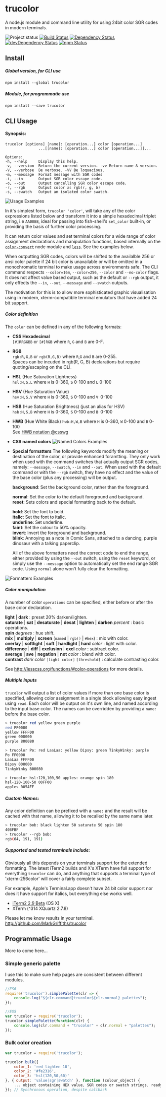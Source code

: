 [project-badge]: http://img.shields.io/badge/status-beta-blue.svg?style=flat
[build-badge]: http://img.shields.io/travis/MarkGriffiths/trucolor.svg?branch=master&style=flat
[david-badge]: http://img.shields.io/david/MarkGriffiths/trucolor.svg?style=flat
[david-dev-badge]: http://img.shields.io/david/dev/MarkGriffiths/trucolor.svg?style=flat
[npm-badge]: https://img.shields.io/npm/v/trucolor.svg?style=flat

[travis]: https://travis-ci.org/MarkGriffiths/trucolor
[david]: https://david-dm.org/MarkGriffiths/trucolor
[david-dev]: https://david-dm.org/MarkGriffiths/trucolor#info=devDependencies
[npm]: https://www.npmjs.com/package/trucolor

# trucolor
A node.js module and command line utility for using 24bit color SGR codes in modern terminals.

![Project status][project-badge]
[![Build Status][build-badge]][travis]
[![Dependency Status][david-badge]][david]
[![devDependency Status][david-dev-badge]][david-dev]
[![npm Status][npm-badge]][npm]

## Install
##### Global version, for CLI use
`npm install --global trucolor`

##### Module, for programmatic use
`npm install --save trucolor`

## CLI Usage

#### Synopsis:

```text
trucolor [options] [name]: [operation...] color [operation...]
               ...[[name]: [operation...] color [operation...]]...

Options:
-h, --help     Display this help.
-v, --version  Return the current version. -vv Return name & version.
-V, --verbose  Be verbose. -VV Be loquacious.                        
-m, --message  Format message with SGR codes
-i, --in       Output SGR color escape code.                         
-o, --out      Output cancelling SGR color escape code.              
-r, --rgb      Output color as rgb(r, g, b)                          
-s, --swatch   Output an isolated color swatch.
```

![Usage Examples](http://markgriffiths.github.io/projects/trucolor/example.png)

In it's simplest form, `trucolor 'color'`, will take any of the color expressions listed below and transform it into a simple hexadecimal triplet string, i.e `AA00BB`, ideal for passing into fish-shell's `set_color` built-in, or providing the basis of further color processing.

It can return color values and set terminal colors for a wide range of color assignment declarations and manipulation functions, based internally on the [`color-convert`](https://github.com/Qix-/color-convert) node module and [`less`](http://lesscss.org). See the examples below.

When outputting SGR codes, colors will be shifted to the availalble 256 or ansi color palette if 24 bit color is unavailable or will be omitted in a monochromatic terminal to make usage across environments safe. The CLI command respects `--color=16m`, `--color=256`, `--color` and `--no-color` flags. It does not affect value based output, such as the default or `--rgb` output, it only effects the `--in`, `--out`, `--message` and `--swatch` outputs.

The motivation for this is to allow more sophisticated graphic visualisation using in modern, xterm-compatible terminal emulators that have added 24 bit support.

##### Color definition

The `color` can be defined in any of the following formats:

-	__CSS Hexadecimal__  
	`[#]RRGGBB` or `[#]RGB` where `R`, `G` and `B` are 0-F.

-	__RGB__  
	`rgb:R,G,B` or `rgb(R,G,B)` where `R`,`G` and `B` are 0-255.  
	Spaces can be incuded in rgb(R, G, B) declarations but require quoting/escaping on the CLI.

-	__HSL__ (Hue Saturation Lightness)  
	`hsl:H,S,L` where `H` is 0-360, `S` 0-100 and `L` 0-100

-	__HSV__ (Hue Saturation Value)  
	`hsv:H,S,V` where `H` is 0-360, `S` 0-100 and `V `0-100

-	__HSB__ (Hue Saturation Brightness) (just an alias for HSV)  
	`hsb:H,S,B` where `H` is 0-360, `S` 0-100 and `B `0-100

-	__HWB__ (Hue White Black)
	`hwb:H,W,B` where `H` is 0-360, `W` 0-100 and `B` 0-100  
	See [HWB notation @csswg](https://drafts.csswg.org/css-color/#the-hwb-notation)

- __CSS named colors__
![Named Colors Examples](http://markgriffiths.github.io/projects/trucolor/named.png)

- __Special formatters__
The following keywords modify the meaning or destination of the color, or provide enhanced foramtting. They only work when used with the command switches that actually output SGR codes, namely: `--message`, `--swatch`, `--in` and `--out`. When used with the default command or with the `--rgb` switch, they have no effect and the value of the base color (plus any processing) will be output.

	__background__: Set the background color, rather than the foreground.

	__normal__: Set the color to the default foreground and background.  
	__reset__: Sets colors and special formatting back to the default.

	__bold__: Set the font to bold.  
	__italic__: Set the font to italic.  
	__underline__: Set underline.  
	__faint__: Set the colour to 50% opacity.  
	__invert__: Invert the foreground and background.  
	__blink__: Annoying as a note in Comic Sans, attached to a dancing, purple dinosaur with a talking paperclip.

	All of the above formatters need the correct code to end the range, either provided by using the `--out` switch, using the `reset` keyword, or simply use the `--message` option to automatically set the end range SGR code. Using `normal` alone won't fully clear the formatting.

![Formatters Examples](http://markgriffiths.github.io/projects/trucolor/formatters.png)

##### Color manipulation

A number of color `operations` can be specified, either before or after the base color declaration.

__light__ | __dark__ : preset 20% darken/lighten.  
__saturate__ | __sat__ | __desaturate__ | __desat__ | __lighten__ | __darken__ _percent_ : basic operations.  
__spin__ _degrees_ : hue shift.  
__mix__ | __multiply__ | __screen__ (`named` | `rgb()` | `#hex`) : mix with color.  
__overlay__ | __softlight__ | __soft__ | __hardlight__ | __hard__ _color_ : light with color.  
__difference__ | __diff__ | __exclusion__ | __excl__ _color_ : subtract color.  
__average__ | __ave__ | __negation__ | __not__ _color_ : blend with color.  
__contrast__ _dark color_ `[light color]` `[threshold]` : calculate contrasting color.  

See <http://lesscss.org/functions/#color-operations> for more details.

##### Multiple Inputs
`trucolor` will output a list of color values if more than one base color is specified, allowing color assignment in a single block allowing easy ingest using `read`. Each color will be output on it's own line, and named according to the input base color. The names can be overridden by providing a `name:` before the base color.

```sh
> trucolor red yellow green purple
red FF0000
yellow FFFF00
green 008000
purple 800080

> trucolor Po: red LaaLaa: yellow Dipsy: green TinkyWinky: purple
Po FF0000
LaaLaa FFFF00
Dipsy 008000
TinkyWinky 800080

> trucolor hsl:120,100,50 apples: orange spin 180
hsl-120-100-50 00FF00
apples 005AFF
```

##### Custom Names:
Any color definition can be prefixed with a `name:` and the result will be cached with that name, allowing it to be recalled by the same name later.

```sh
> trucolor bob: black lighten 50 saturate 50 spin 180
40BFBF
> trucolor --rgb bob:
rgb(64, 191, 191)
```

##### Supported and tested terminals include:
Obviously all this depends on your terminals support for the extended formatting. The latest iTerm2 builds and X's XTerm have full support for everything `trucolor` can do, and anything that supports a terminal type of 'xterm-256color' will cover a fairly complete subset.

For example, Apple's Terminal.app doesn't have 24 bit color support nor does it have support for italics, but everything else works well.

-	[iTerm2 2.9 Beta](https://iterm2.com/downloads.html) (OS X)
-	XTerm (^314 XQuartz 2.7.8)

Please let me know results in your terminal. <http://github.com/MarkGriffiths/trucolor>

## Programmatic Usage

More to come here...

### Simple generic palette

I use this to make sure help pages are consistent between different modules.

```javascript
//ES6
require('trucolor').simplePalette(clr => {
	console.log("${clr.command}trucolor${clr.normal} palettes");
});

//ES5
var trucolor = require('trucolor');
trucolor.simplePalette(function(clr) {
	console.log(clr.command + "trucolor" + clr.normal + "palettes");
});

```

### Bulk color creation

```javascript
var trucolor = require('trucolor');

trucolor.bulk({
	color_1: 'red lighten 10',
	color_2: '#fe2316',
	color_3: 'hsl(120,50,60)'
}, { output: 'value|sgr|swatch' }, function (colour_object) {
	... object containing HEX value, SGR codes or swatch strings, ready to write to stdio streams ...
}); // Synchronous operation, despite callback
```


